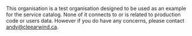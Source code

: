 This organisation is a test organisation designed to be used as an example for the service catalog. None of it connects to or is related to production code or users data. However if you do have any concerns, please contact andy@cleearwind.ca.
